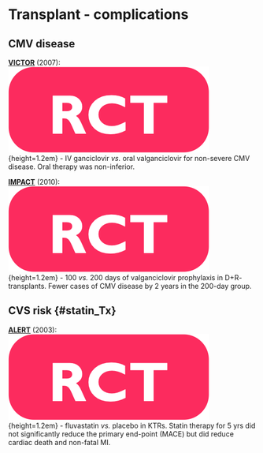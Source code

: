 # Transplant - complications

## CMV disease

[**VICTOR**](https://www.ncbi.nlm.nih.gov/pubmed/17640310) (2007): ![](Logo_RCT.png){height=1.2em} - IV ganciclovir *vs.* oral valganciclovir for non-severe CMV disease.  Oral therapy was non-inferior.  

[**IMPACT**](https://www.ncbi.nlm.nih.gov/pubmed/21197713) (2010): ![](Logo_RCT.png){height=1.2em} - 100 *vs.* 200 days of valganciclovir prophylaxis in D+R- transplants.  Fewer cases of CMV disease by 2 years in the 200-day group.  


## CVS risk {#statin_Tx}

[**ALERT**](https://www.ncbi.nlm.nih.gov/pubmed/12814712) (2003): ![](Logo_RCT.png){height=1.2em} - fluvastatin *vs.* placebo in KTRs. Statin therapy for 5 yrs did not significantly reduce the primary end-point (MACE) but did reduce cardiac death and non-fatal MI.  


